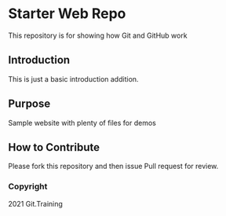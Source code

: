 # Starter Web Repo

This repository is for showing how Git and GitHub work

## Introduction

This is just a basic introduction addition.
## Purpose

Sample website with plenty of files for demos

## How to Contribute

Please fork this repository and then issue Pull request for review.

### Copyright

2021 Git.Training